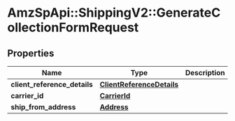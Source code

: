 # AmzSpApi::ShippingV2::GenerateCollectionFormRequest

## Properties
Name | Type | Description | Notes
------------ | ------------- | ------------- | -------------
**client_reference_details** | [**ClientReferenceDetails**](ClientReferenceDetails.md) |  | [optional] 
**carrier_id** | [**CarrierId**](CarrierId.md) |  | 
**ship_from_address** | [**Address**](Address.md) |  | [optional] 

